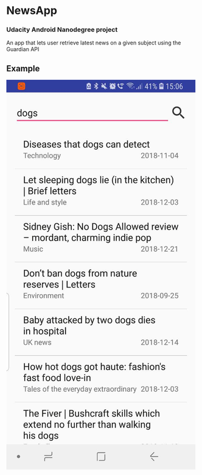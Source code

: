 # NewsApp
### Udacity Android Nanodegree project
An app that lets user retrieve latest news on a given subject using the Guardian API 

## Example 
![Screenshot](./dogs.jpg)


